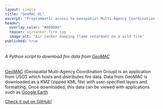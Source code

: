 ```yaml
---
layout: single
title: "GeoMAC_DL"
excerpt: "Programmatic access to Geospatial Multi-Agency Coordination (GeoMAC) fire data in Python."
header:
  overlay_color: "#000080"
  teaser: airtanker-fire.jpg
  image_alt: "Air tanker dumping flame retardant on a wild fire"
published: true
---
```


###### A Python script to download fire data from [GeoMAC](http://www.geomac.gov/)

[GeoMAC](http://www.geomac.gov/) (Geospatial Multi-Agency Coordination Group) is an application from USGS which hosts and distributes fire data. Data from GeoMAC is downloaded as a KMZ (zipped KML file) with user-specified layers and formatting. Once downloaded, this data can be viewed with applications such as [Google Earth](https://www.google.com/earth/)

[Check it out on GitHub!](https://github.com/earthlab/GeoMAC_DL)
